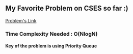 ## My Favorite Problem on CSES so far :) 
<a href="https://cses.fi/problemset/task/1164"> Problem's Link </a>

<h3>Time Complexity Needed : O(NlogN) </h3>
<h4>Key of the problem is using Priority Queue</h4>
